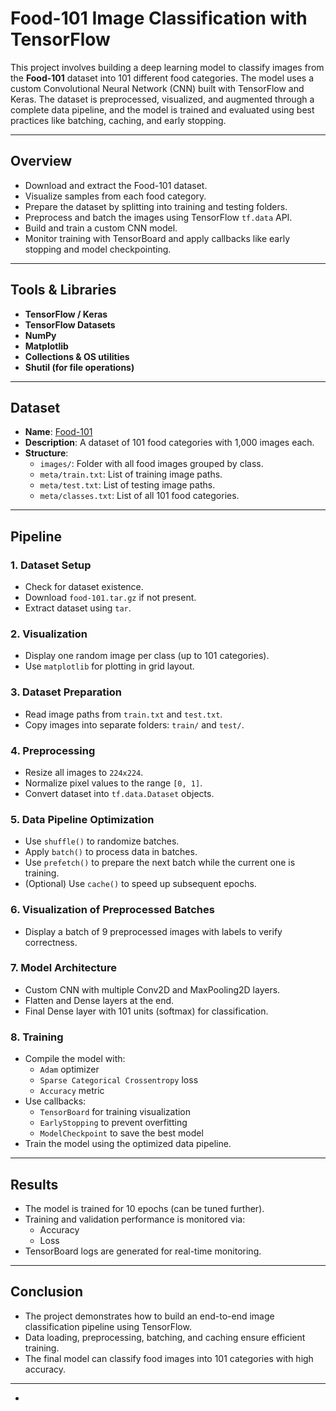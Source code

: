 #  Food-101 Image Classification with TensorFlow


This project involves building a deep learning model to classify images from the **Food-101** dataset into 101 different food categories. The model uses a custom Convolutional Neural Network (CNN) built with TensorFlow and Keras. The dataset is preprocessed, visualized, and augmented through a complete data pipeline, and the model is trained and evaluated using best practices like batching, caching, and early stopping.

---

##  **Overview**

- Download and extract the Food-101 dataset.
- Visualize samples from each food category.
- Prepare the dataset by splitting into training and testing folders.
- Preprocess and batch the images using TensorFlow `tf.data` API.
- Build and train a custom CNN model.
- Monitor training with TensorBoard and apply callbacks like early stopping and model checkpointing.

---

##  **Tools & Libraries**

- **TensorFlow / Keras**
- **TensorFlow Datasets**
- **NumPy**
- **Matplotlib**
- **Collections & OS utilities**
- **Shutil (for file operations)**

---

##  **Dataset**

- **Name**: [Food-101](https://data.vision.ee.ethz.ch/cvl/food-101/)
- **Description**: A dataset of 101 food categories with 1,000 images each.
- **Structure**:
  - `images/`: Folder with all food images grouped by class.
  - `meta/train.txt`: List of training image paths.
  - `meta/test.txt`: List of testing image paths.
  - `meta/classes.txt`: List of all 101 food categories.

---

##  **Pipeline**

###  1. **Dataset Setup**
- Check for dataset existence.
- Download `food-101.tar.gz` if not present.
- Extract dataset using `tar`.

###  2. **Visualization**
- Display one random image per class (up to 101 categories).
- Use `matplotlib` for plotting in grid layout.

###  3. **Dataset Preparation**
- Read image paths from `train.txt` and `test.txt`.
- Copy images into separate folders: `train/` and `test/`.

###  4. **Preprocessing**
- Resize all images to `224x224`.
- Normalize pixel values to the range `[0, 1]`.
- Convert dataset into `tf.data.Dataset` objects.

###  5. **Data Pipeline Optimization**
- Use `shuffle()` to randomize batches.
- Apply `batch()` to process data in batches.
- Use `prefetch()` to prepare the next batch while the current one is training.
- (Optional) Use `cache()` to speed up subsequent epochs.

###  6. **Visualization of Preprocessed Batches**
- Display a batch of 9 preprocessed images with labels to verify correctness.

###  7. **Model Architecture**
- Custom CNN with multiple Conv2D and MaxPooling2D layers.
- Flatten and Dense layers at the end.
- Final Dense layer with 101 units (softmax) for classification.

###  8. **Training**
- Compile the model with:
  - `Adam` optimizer
  - `Sparse Categorical Crossentropy` loss
  - `Accuracy` metric
- Use callbacks:
  - `TensorBoard` for training visualization
  - `EarlyStopping` to prevent overfitting
  - `ModelCheckpoint` to save the best model
- Train the model using the optimized data pipeline.

---

##  **Results**

- The model is trained for 10 epochs (can be tuned further).
- Training and validation performance is monitored via:
  - Accuracy
  - Loss
- TensorBoard logs are generated for real-time monitoring.

---

##  **Conclusion**

- The project demonstrates how to build an end-to-end image classification pipeline using TensorFlow.
- Data loading, preprocessing, batching, and caching ensure efficient training.
- The final model can classify food images into 101 categories with high accuracy.

---
-

